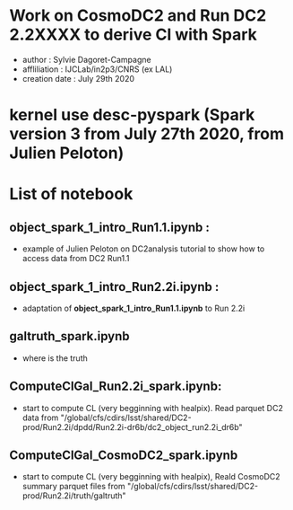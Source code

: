 # Work on CosmoDC2 and Run DC2 2.2XXXX to derive Cl with Spark

- author : Sylvie Dagoret-Campagne
- affliliation : IJCLab/in2p3/CNRS (ex LAL)
- creation date : July 29th 2020

# kernel use desc-pyspark (Spark version 3 from July 27th 2020, from Julien Peloton)

# List of notebook

## object_spark_1_intro_Run1.1.ipynb :
 
- example of Julien  Peloton on DC2analysis tutorial to show how to access data from DC2 Run1.1

## object_spark_1_intro_Run2.2i.ipynb :

- adaptation of **object_spark_1_intro_Run1.1.ipynb** to Run 2.2i

## galtruth_spark.ipynb 

- where is the truth

## ComputeClGal_Run2.2i_spark.ipynb:

- start to compute CL (very begginning with healpix). Read parquet DC2 data from "/global/cfs/cdirs/lsst/shared/DC2-prod/Run2.2i/dpdd/Run2.2i-dr6b/dc2_object_run2.2i_dr6b"

## ComputeClGal_CosmoDC2_spark.ipynb

- start to compute CL (very begginning with healpix), Reald CosmoDC2 summary parquet files from "/global/cfs/cdirs/lsst/shared/DC2-prod/Run2.2i/truth/galtruth"



